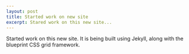```yaml
---
layout: post 
title: Started work on new site
excerpt: Stared work on this new site...
---
```

Started work on this new site. It is being built using Jekyll, along with the blueprint CSS grid framework.
